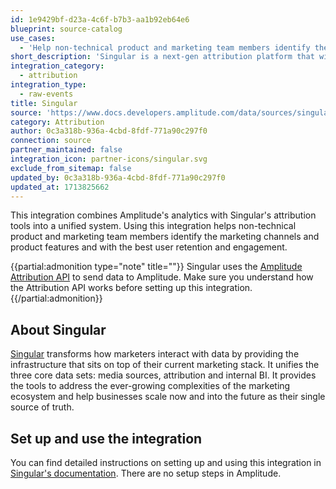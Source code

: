 ```yaml
---
id: 1e9429bf-d23a-4c6f-b7b3-aa1b92eb64e6
blueprint: source-catalog
use_cases:
  - 'Help non-technical product and marketing team members identify the marketing channels and product features that drive the best user retention and engagement.'
short_description: 'Singular is a next-gen attribution platform that will connect with all your marketing channels, apply attribution and combine data into a single source of truth.'
integration_category:
  - attribution
integration_type:
  - raw-events
title: Singular
source: 'https://www.docs.developers.amplitude.com/data/sources/singular'
category: Attribution
author: 0c3a318b-936a-4cbd-8fdf-771a90c297f0
connection: source
partner_maintained: false
integration_icon: partner-icons/singular.svg
exclude_from_sitemap: false
updated_by: 0c3a318b-936a-4cbd-8fdf-771a90c297f0
updated_at: 1713825662
---
```

This integration combines Amplitude's analytics with Singular's attribution tools into a unified system. Using this integration helps non-technical product and marketing team members identify the marketing channels and product features and with the best user retention and engagement.

{{partial:admonition type="note" title=""}}
Singular uses the [Amplitude Attribution API](/docs/apis/analytics/attribution) to send data to Amplitude. Make sure you understand how the Attribution API works before setting up this integration.
{{/partial:admonition}}

## About Singular

[Singular](https://www.singular.net/) transforms how marketers interact with data by providing the infrastructure that sits on top of their current marketing stack. It unifies the three core data sets: media sources, attribution and internal BI. It provides the tools to address the ever-growing complexities of the marketing ecosystem and help businesses scale now and into the future as their single source of truth.

## Set up and use the integration

You can find detailed instructions on setting up and using this integration in [Singular's documentation](https://singular.zendesk.com/hc/en-us/articles/360003503891-Amplitude-Attribution-Tracking). There are no setup steps in Amplitude.